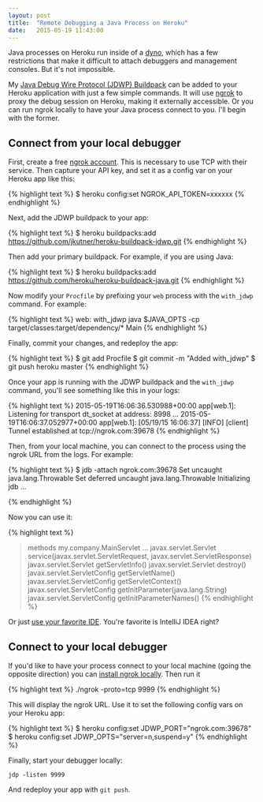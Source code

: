 ```yaml
---
layout: post
title:  "Remote Debugging a Java Process on Heroku"
date:   2015-05-19 11:43:00
---
```


Java processes on Heroku run inside of a [dyno](https://devcenter.heroku.com/articles/dynos),
which has a few
restrictions that make it difficult to attach debuggers and management consoles.
But it's not impossible.

My [Java Debug Wire Protocol (JDWP) Buildpack](https://github.com/jkutner/heroku-buildpack-jdwp)
can be added to your Heroku application with just a few simple commands. It will
use [ngrok](https://ngrok.com/) to proxy the debug session on Heroku,
making it externally accessible.
Or you can run ngrok locally to have your Java process connect to you.
I'll begin with the former.

## Connect from your local debugger

First, create a free [ngrok account](https://dashboard.ngrok.com/user/signup). This is necessary to use TCP with their service. Then capture your API key, and set it as a config var on your Heroku app like this:

{% highlight text %}
$ heroku config:set NGROK_API_TOKEN=xxxxxx
{% endhighlight %}

Next, add the JDWP buildpack to your app:

{% highlight text %}
$ heroku buildpacks:add https://github.com/jkutner/heroku-buildpack-jdwp.git
{% endhighlight %}

Then add your primary buildpack. For example, if you are using Java:

{% highlight text %}
$ heroku buildpacks:add https://github.com/heroku/heroku-buildpack-java.git
{% endhighlight %}

Now modify your `Procfile` by prefixing your `web` process with the `with_jdwp` command. For example:

{% highlight text %}
web: with_jdwp java $JAVA_OPTS -cp target/classes:target/dependency/* Main
{% endhighlight %}

Finally, commit your changes, and redeploy the app:

{% highlight text %}
$ git add Procfile
$ git commit -m "Added with_jdwp"
$ git push heroku master
{% endhighlight %}

Once your app is running with the JDWP buildpack and the `with_jdwp` command, you'll see something like this in your logs:

{% highlight text %}
2015-05-19T16:06:36.530988+00:00 app[web.1]: Listening for transport dt_socket at address: 8998
...
2015-05-19T16:06:37.052977+00:00 app[web.1]: [05/19/15 16:06:37] [INFO] [client] Tunnel established at tcp://ngrok.com:39678
{% endhighlight %}

Then, from your local machine, you can connect to the process using the ngrok URL from the logs.
For example:

{% highlight text %}
$ jdb -attach ngrok.com:39678
Set uncaught java.lang.Throwable
Set deferred uncaught java.lang.Throwable
Initializing jdb ...
>
{% endhighlight %}

Now you can use it:

{% highlight text %}
> methods my.company.MainServlet
...
javax.servlet.Servlet service(javax.servlet.ServletRequest, javax.servlet.ServletResponse)
javax.servlet.Servlet getServletInfo()
javax.servlet.Servlet destroy()
javax.servlet.ServletConfig getServletName()
javax.servlet.ServletConfig getServletContext()
javax.servlet.ServletConfig getInitParameter(java.lang.String)
javax.servlet.ServletConfig getInitParameterNames()
{% endhighlight %}

Or just [use your favorite IDE](https://www.jetbrains.com/idea/help/run-debug-configuration-remote.html).
You're favorite is IntelliJ IDEA right?

## Connect to your local debugger

If you'd like to have your process connect to your local machine
(going the opposite direction) you can [install ngrok locally](https://ngrok.com/).
Then run it

{% highlight text %}
./ngrok -proto=tcp 9999
{% endhighlight %}

This will display the ngrok URL.
Use it to set the following config vars on your Heroku app:

{% highlight text %}
$ heroku config:set JDWP_PORT="ngrok.com:39678"
$ heroku config:set JDWP_OPTS="server=n,suspend=y"
{% endhighlight %}

Finally, start your debugger locally:

```
jdp -listen 9999
```

And redeploy your app with `git push`.
